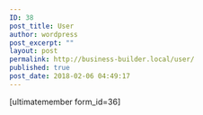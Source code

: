 ```yaml
---
ID: 38
post_title: User
author: wordpress
post_excerpt: ""
layout: post
permalink: http://business-builder.local/user/
published: true
post_date: 2018-02-06 04:49:17
---
```

[ultimatemember form_id=36]